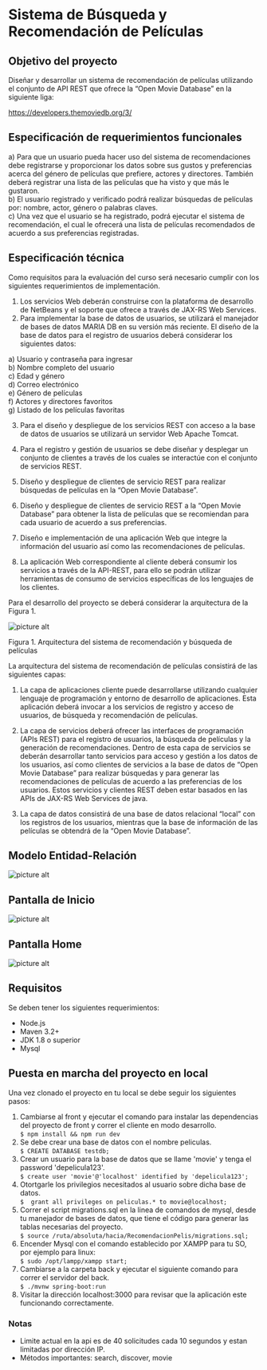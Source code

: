 # Sistema de Búsqueda y Recomendación de Películas
## Objetivo del proyecto

Diseñar y desarrollar un sistema de recomendación de películas utilizando el conjunto de
API REST que ofrece la “Open Movie Database” en la siguiente liga:

https://developers.themoviedb.org/3/ <br />

## Especificación de requerimientos funcionales

a) Para que un usuario pueda hacer uso del sistema de recomendaciones debe
registrarse y proporcionar los datos sobre sus gustos y preferencias acerca del
género de películas que prefiere, actores y directores. También deberá registrar
una lista de las películas que ha visto y que más le gustaron.<br/>
b) El usuario registrado y verificado podrá realizar búsquedas de películas por:
nombre, actor, género o palabras claves.<br/>
c) Una vez que el usuario se ha registrado, podrá ejecutar el sistema de
recomendación, el cual le ofrecerá una lista de películas recomendados de
acuerdo a sus preferencias registradas.<br/>

## Especificación técnica

Como requisitos para la evaluación del curso será necesario cumplir con los siguientes
requerimientos de implementación.

1. Los servicios Web deberán construirse con la plataforma de desarrollo de NetBeans y
el soporte que ofrece a través de JAX-RS Web Services.
2. Para implementar la base de datos de usuarios, se utilizará el manejador de bases de
datos MARIA DB en su versión más reciente. El diseño de la base de datos para el
registro de usuarios deberá considerar los siguientes datos:

a) Usuario y contraseña para ingresar<br/>
b) Nombre completo del usuario<br/>
c) Edad y género<br/>
d) Correo electrónico<br/>
e) Género de películas<br/>
f) Actores y directores favoritos<br/>
g) Listado de los películas favoritas<br/>

3. Para el diseño y despliegue de los servicios REST con acceso a la base de datos de
usuarios se utilizará un servidor Web Apache Tomcat.
4. Para el registro y gestión de usuarios se debe diseñar y desplegar un conjunto de
clientes a través de los cuales se interactúe con el conjunto de servicios REST.
5. Diseño y despliegue de clientes de servicio REST para realizar búsquedas de
películas en la “Open Movie Database”.
6. Diseño y despliegue de clientes de servicio REST a la “Open Movie Database” para
obtener la lista de películas que se recomiendan para cada usuario de acuerdo a sus
preferencias.

7. Diseño e implementación de una aplicación Web que integre la información del
usuario así como las recomendaciones de películas.
8. La aplicación Web correspondiente al cliente deberá consumir los servicios a través de
la API-REST, para ello se podrán utilizar herramientas de consumo de servicios
específicas de los lenguajes de los clientes.

Para el desarrollo del proyecto se deberá considerar la arquitectura de la Figura 1.

![picture alt](https://github.com/JoseAP89/RecomendacionPelis/blob/main/img/arqui_proj.png "diagrama")

Figura 1. Arquitectura del sistema de recomendación y búsqueda de películas

La arquitectura del sistema de recomendación de películas consistirá de las siguientes
capas:

1. La capa de aplicaciones cliente puede desarrollarse utilizando cualquier lenguaje
de programación y entorno de desarrollo de aplicaciones. Esta aplicación deberá
invocar a los servicios de registro y acceso de usuarios, de búsqueda y
recomendación de películas.

2. La capa de servicios deberá ofrecer las interfaces de programación (APIs REST)
para el registro de usuarios, la búsqueda de películas y la generación de
recomendaciones. Dentro de esta capa de servicios se deberán desarrollar tanto
servicios para acceso y gestión a los datos de los usuarios, así como clientes de
servicios a la base de datos de “Open Movie Database” para realizar búsquedas y
para generar las recomendaciones de películas de acuerdo a las preferencias de
los usuarios. Estos servicios y clientes REST deben estar basados en las APIs de
JAX-RS Web Services de java.

3. La capa de datos consistirá de una base de datos relacional “local” con los
registros de los usuarios, mientras que la base de información de las películas se
obtendrá de la “Open Movie Database”.

## Modelo Entidad-Relación

![picture alt](https://github.com/JoseAP89/RecomendacionPelis/blob/main/docs/Modelo_ER.png "ER")

## Pantalla de Inicio

![picture alt](https://github.com/JoseAP89/RecomendacionPelis/blob/main/img/pantalla_inicio.png "inicio")

## Pantalla Home

![picture alt](https://github.com/JoseAP89/RecomendacionPelis/blob/main/img/pantalla_home.png "home")

## Requisitos
Se deben tener los siguientes requerimientos:
* Node.js
* Maven 3.2+
* JDK 1.8 o superior
* Mysql

## Puesta en marcha del proyecto en local

Una vez clonado el proyecto en tu local se debe seguir los siguientes pasos:
1. Cambiarse al front y ejecutar el comando para instalar las dependencias del proyecto de front y correr el cliente en modo desarrollo.<br/>
  `$ npm install && npm run dev`
2. Se debe crear una base de datos con el nombre peliculas.<br/>
  `$ CREATE DATABASE testdb;`
3. Crear un usuario para la base de datos que se llame 'movie' y tenga el password 'depelicula123'.<br/>
  `$ create user 'movie'@'localhost' identified by 'depelicula123';`
4. Otortgarle los privilegios necesitados al usuario sobre dicha base de datos.<br/>
  `$  grant all privileges on peliculas.* to movie@localhost;` 
5. Correr el script migrations.sql en la linea de comandos de mysql, desde tu manejador de bases de datos, que tiene el código para generar las tablas necesarias del proyecto.<br/>
  `$ source /ruta/absoluta/hacia/RecomendacionPelis/migrations.sql;`
6. Encender Mysql con el comando establecido por XAMPP para tu SO, por ejemplo para linux:<br />
  `$ sudo /opt/lampp/xampp start;`
7. Cambiarse a la carpeta back y ejecutar el siguiente comando para correr el servidor del back.<br/>
  `$ ./mvnw spring-boot:run `
8. Visitar la dirección localhost:3000 para revisar que la aplicación este funcionando correctamente.<br/>

### Notas

* Limite actual en la api es de 40 solicitudes cada 10 segundos y estan limitadas por dirección IP.
* Métodos importantes: search, discover, movie
